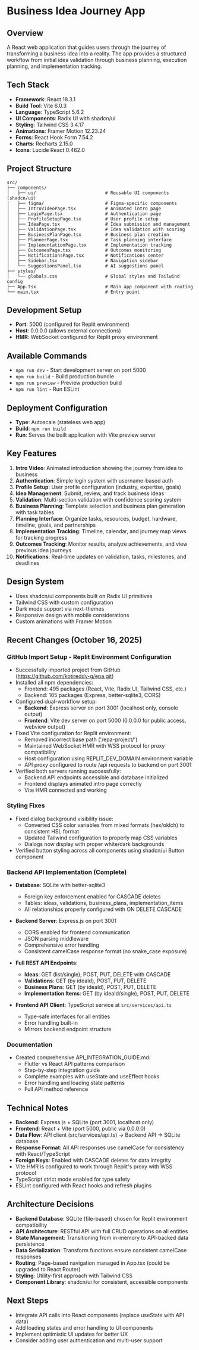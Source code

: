 # Business Idea Journey App

## Overview
A React web application that guides users through the journey of transforming a business idea into a reality. The app provides a structured workflow from initial idea validation through business planning, execution planning, and implementation tracking.

## Tech Stack
- **Framework**: React 18.3.1
- **Build Tool**: Vite 6.0.3
- **Language**: TypeScript 5.6.2
- **UI Components**: Radix UI with shadcn/ui
- **Styling**: Tailwind CSS 3.4.17
- **Animations**: Framer Motion 12.23.24
- **Forms**: React Hook Form 7.54.2
- **Charts**: Recharts 2.15.0
- **Icons**: Lucide React 0.462.0

## Project Structure
```
src/
├── components/
│   ├── ui/                          # Reusable UI components (shadcn/ui)
│   ├── figma/                       # Figma-specific components
│   ├── IntroVideoPage.tsx           # Animated intro page
│   ├── LoginPage.tsx                # Authentication page
│   ├── ProfileSetupPage.tsx         # User profile setup
│   ├── IdeaPage.tsx                 # Idea submission and management
│   ├── ValidationPage.tsx           # Idea validation with scoring
│   ├── BusinessPlanPage.tsx         # Business plan creation
│   ├── PlannerPage.tsx              # Task planning interface
│   ├── ImplementationPage.tsx       # Implementation tracking
│   ├── OutcomesPage.tsx             # Outcomes monitoring
│   ├── NotificationsPage.tsx        # Notifications center
│   ├── Sidebar.tsx                  # Navigation sidebar
│   └── SuggestionsPanel.tsx         # AI suggestions panel
├── styles/
│   └── globals.css                  # Global styles and Tailwind config
├── App.tsx                          # Main app component with routing
└── main.tsx                         # Entry point
```

## Development Setup
- **Port**: 5000 (configured for Replit environment)
- **Host**: 0.0.0.0 (allows external connections)
- **HMR**: WebSocket configured for Replit proxy environment

## Available Commands
- `npm run dev` - Start development server on port 5000
- `npm run build` - Build production bundle
- `npm run preview` - Preview production build
- `npm run lint` - Run ESLint

## Deployment Configuration
- **Type**: Autoscale (stateless web app)
- **Build**: `npm run build`
- **Run**: Serves the built application with Vite preview server

## Key Features
1. **Intro Video**: Animated introduction showing the journey from idea to business
2. **Authentication**: Simple login system with username-based auth
3. **Profile Setup**: User profile configuration (industry, expertise, goals)
4. **Idea Management**: Submit, review, and track business ideas
5. **Validation**: Multi-section validation with confidence scoring system
6. **Business Planning**: Template selection and business plan generation with task tables
7. **Planning Interface**: Organize tasks, resources, budget, hardware, timeline, goals, and partnerships
8. **Implementation Tracking**: Timeline, calendar, and journey map views for tracking progress
9. **Outcomes Tracking**: Monitor results, analyze achievements, and view previous idea journeys
10. **Notifications**: Real-time updates on validation, tasks, milestones, and deadlines

## Design System
- Uses shadcn/ui components built on Radix UI primitives
- Tailwind CSS with custom configuration
- Dark mode support via next-themes
- Responsive design with mobile considerations
- Custom animations with Framer Motion

## Recent Changes (October 16, 2025)

### GitHub Import Setup - Replit Environment Configuration
- Successfully imported project from GitHub (https://github.com/kotireddy-g/epa.git)
- Installed all npm dependencies:
  - Frontend: 495 packages (React, Vite, Radix UI, Tailwind CSS, etc.)
  - Backend: 105 packages (Express, better-sqlite3, CORS)
- Configured dual-workflow setup:
  - **Backend**: Express server on port 3001 (localhost only, console output)
  - **Frontend**: Vite dev server on port 5000 (0.0.0.0 for public access, webview output)
- Fixed Vite configuration for Replit environment:
  - Removed incorrect base path ('/epa-project/')
  - Maintained WebSocket HMR with WSS protocol for proxy compatibility
  - Host configuration using REPLIT_DEV_DOMAIN environment variable
  - API proxy configured to route /api requests to backend on port 3001
- Verified both servers running successfully:
  - Backend API endpoints accessible and database initialized
  - Frontend displays animated intro page correctly
  - Vite HMR connected and working

### Styling Fixes
- Fixed dialog background visibility issue:
  - Converted CSS color variables from mixed formats (hex/oklch) to consistent HSL format
  - Updated Tailwind configuration to properly map CSS variables
  - Dialogs now display with proper white/dark backgrounds
- Verified button styling across all components using shadcn/ui Button component

### Backend API Implementation (Complete)
- **Database**: SQLite with better-sqlite3
  - Foreign key enforcement enabled for CASCADE deletes
  - Tables: ideas, validations, business_plans, implementation_items
  - All relationships properly configured with ON DELETE CASCADE
  
- **Backend Server**: Express.js on port 3001
  - CORS enabled for frontend communication
  - JSON parsing middleware
  - Comprehensive error handling
  - Consistent camelCase response format (no snake_case exposure)
  
- **Full REST API Endpoints**:
  - **Ideas**: GET (list/single), POST, PUT, DELETE with CASCADE
  - **Validations**: GET (by ideaId), POST, PUT, DELETE
  - **Business Plans**: GET (by ideaId), POST, PUT, DELETE
  - **Implementation Items**: GET (by ideaId/single), POST, PUT, DELETE
  
- **Frontend API Client**: TypeScript service at `src/services/api.ts`
  - Type-safe interfaces for all entities
  - Error handling built-in
  - Mirrors backend endpoint structure

### Documentation
- Created comprehensive API_INTEGRATION_GUIDE.md:
  - Flutter vs React API patterns comparison
  - Step-by-step integration guide
  - Complete examples with useState and useEffect hooks
  - Error handling and loading state patterns
  - Full API method reference

## Technical Notes
- **Backend**: Express.js + SQLite (port 3001, localhost only)
- **Frontend**: React + Vite (port 5000, public via 0.0.0.0)
- **Data Flow**: API client (src/services/api.ts) → Backend API → SQLite database
- **Response Format**: All API responses use camelCase for consistency with React/TypeScript
- **Foreign Keys**: Enabled with CASCADE deletes for data integrity
- Vite HMR is configured to work through Replit's proxy with WSS protocol
- TypeScript strict mode enabled for type safety
- ESLint configured with React hooks and refresh plugins

## Architecture Decisions
- **Backend Database**: SQLite (file-based) chosen for Replit environment compatibility
- **API Architecture**: RESTful API with full CRUD operations on all entities
- **State Management**: Transitioning from in-memory to API-backed data persistence
- **Data Serialization**: Transform functions ensure consistent camelCase responses
- **Routing**: Page-based navigation managed in App.tsx (could be upgraded to React Router)
- **Styling**: Utility-first approach with Tailwind CSS
- **Component Library**: shadcn/ui for consistent, accessible components

## Next Steps
- Integrate API calls into React components (replace useState with API data)
- Add loading states and error handling to UI components
- Implement optimistic UI updates for better UX
- Consider adding user authentication and multi-user support
